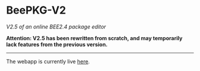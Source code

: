 # BeePKG-V2
*V2.5 of an online BEE2.4 package editor*

**Attention: V2.5 has been rewritten from scratch, and may temporarily lack features from the previous version.**

---
The webapp is currently live [here](https://koerismo.github.io/BeePKG-V2/).
